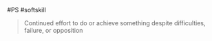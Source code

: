 #PS #softskill 

> Continued effort to do or achieve something despite difficulties, failure, or opposition